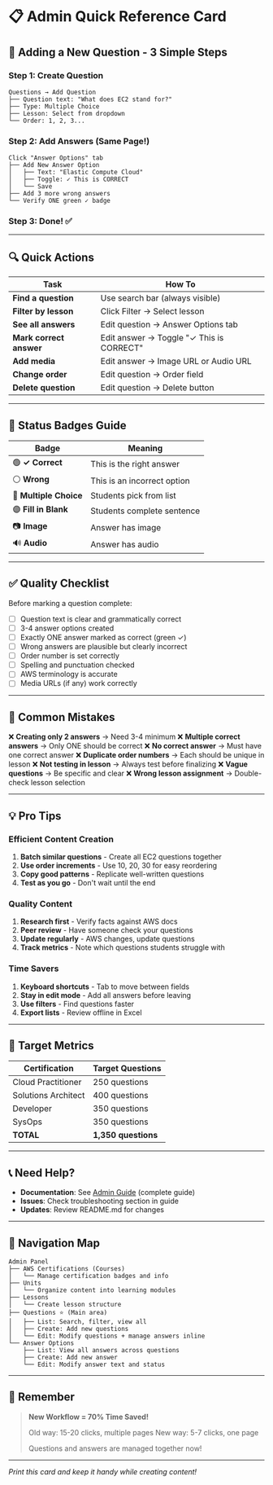 # 📋 Admin Quick Reference Card

## 🎯 Adding a New Question - 3 Simple Steps

### Step 1: Create Question
```
Questions → Add Question
├── Question text: "What does EC2 stand for?"
├── Type: Multiple Choice
├── Lesson: Select from dropdown
└── Order: 1, 2, 3...
```

### Step 2: Add Answers (Same Page!)
```
Click "Answer Options" tab
├── Add New Answer Option
│   ├── Text: "Elastic Compute Cloud"
│   ├── Toggle: ✓ This is CORRECT
│   └── Save
├── Add 3 more wrong answers
└── Verify ONE green ✓ badge
```

### Step 3: Done! ✅

---

## 🔍 Quick Actions

| Task | How To |
|------|--------|
| **Find a question** | Use search bar (always visible) |
| **Filter by lesson** | Click Filter → Select lesson |
| **See all answers** | Edit question → Answer Options tab |
| **Mark correct answer** | Edit answer → Toggle "✓ This is CORRECT" |
| **Add media** | Edit answer → Image URL or Audio URL |
| **Change order** | Edit question → Order field |
| **Delete question** | Edit question → Delete button |

---

## 🎨 Status Badges Guide

| Badge | Meaning |
|-------|---------|
| 🟢 **✓ Correct** | This is the right answer |
| ⚪ **Wrong** | This is an incorrect option |
| 🔵 **Multiple Choice** | Students pick from list |
| 🟣 **Fill in Blank** | Students complete sentence |
| 📷 **Image** | Answer has image |
| 🔊 **Audio** | Answer has audio |

---

## ✅ Quality Checklist

Before marking a question complete:

- [ ] Question text is clear and grammatically correct
- [ ] 3-4 answer options created
- [ ] Exactly ONE answer marked as correct (green ✓)
- [ ] Wrong answers are plausible but clearly incorrect
- [ ] Order number is set correctly
- [ ] Spelling and punctuation checked
- [ ] AWS terminology is accurate
- [ ] Media URLs (if any) work correctly

---

## 🚫 Common Mistakes

❌ **Creating only 2 answers** → Need 3-4 minimum
❌ **Multiple correct answers** → Only ONE should be correct
❌ **No correct answer** → Must have one correct answer
❌ **Duplicate order numbers** → Each should be unique in lesson
❌ **Not testing in lesson** → Always test before finalizing
❌ **Vague questions** → Be specific and clear
❌ **Wrong lesson assignment** → Double-check lesson selection

---

## 💡 Pro Tips

### Efficient Content Creation
1. **Batch similar questions** - Create all EC2 questions together
2. **Use order increments** - Use 10, 20, 30 for easy reordering
3. **Copy good patterns** - Replicate well-written questions
4. **Test as you go** - Don't wait until the end

### Quality Content
1. **Research first** - Verify facts against AWS docs
2. **Peer review** - Have someone check your questions
3. **Update regularly** - AWS changes, update questions
4. **Track metrics** - Note which questions students struggle with

### Time Savers
1. **Keyboard shortcuts** - Tab to move between fields
2. **Stay in edit mode** - Add all answers before leaving
3. **Use filters** - Find questions faster
4. **Export lists** - Review offline in Excel

---

## 🎯 Target Metrics

| Certification | Target Questions |
|--------------|------------------|
| Cloud Practitioner | 250 questions |
| Solutions Architect | 400 questions |
| Developer | 350 questions |
| SysOps | 350 questions |
| **TOTAL** | **1,350 questions** |

---

## 📞 Need Help?

- **Documentation**: See [Admin Guide](./guide.md) (complete guide)
- **Issues**: Check troubleshooting section in guide
- **Updates**: Review README.md for changes

---

## 🔗 Navigation Map

```
Admin Panel
├── AWS Certifications (Courses)
│   └── Manage certification badges and info
├── Units
│   └── Organize content into learning modules
├── Lessons
│   └── Create lesson structure
├── Questions ⭐ (Main area)
│   ├── List: Search, filter, view all
│   ├── Create: Add new questions
│   └── Edit: Modify questions + manage answers inline
└── Answer Options
    ├── List: View all answers across questions
    ├── Create: Add new answer
    └── Edit: Modify answer text and status
```

---

## 🎊 Remember

> **New Workflow = 70% Time Saved!**
>
> Old way: 15-20 clicks, multiple pages
> New way: 5-7 clicks, one page
>
> Questions and answers are managed together now!

---

*Print this card and keep it handy while creating content!*
